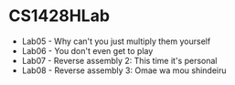 # CS1428HLab

* Lab05 - Why can't you just multiply them yourself
* Lab06 - You don't even get to play
* Lab07 - Reverse assembly 2: This time it's personal
* Lab08 - Reverse assembly 3: Omae wa mou shindeiru

